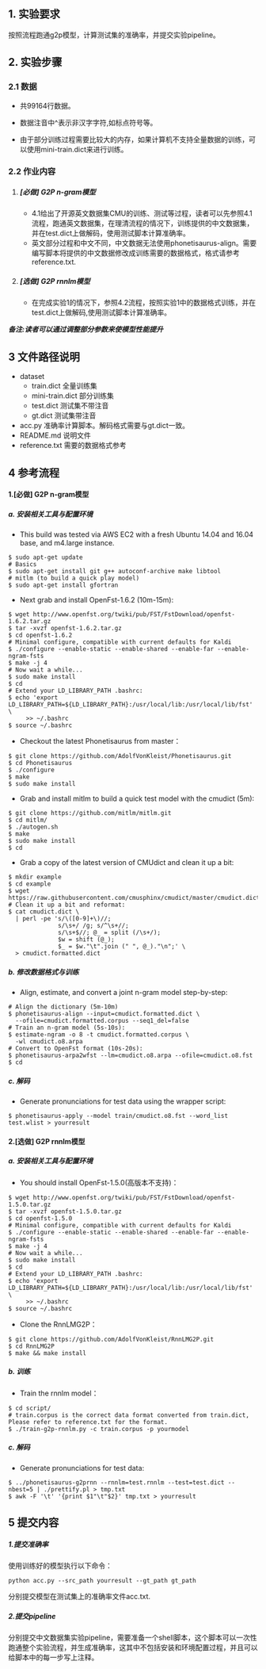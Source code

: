 ## 1. 实验要求

按照流程跑通g2p模型，计算测试集的准确率，并提交实验pipeline。

## 2. 实验步骤
### 2.1  数据

+ 共99164行数据。

+ 数据注音中^表示非汉字字符,如标点符号等。

+ 由于部分训练过程需要比较大的内存，如果计算机不支持全量数据的训练，可以使用mini-train.dict来进行训练。

### 2.2 作业内容

1. ##### [必做] G2P n-gram模型

    + 4.1给出了开源英文数据集CMU的训练、测试等过程，读者可以先参照4.1流程，跑通英文数据集，在理清流程的情况下，训练提供的中文数据集，并在test.dict上做解码，使用测试脚本计算准确率。
    + 英文部分过程和中文不同，中文数据无法使用phonetisaurus-align。需要编写脚本将提供的中文数据修改成训练需要的数据格式，格式请参考reference.txt.

2. ##### [选做] G2P rnnlm模型

    + 在完成实验1的情况下，参照4.2流程，按照实验1中的数据格式训练，并在test.dict上做解码,使用测试脚本计算准确率。

 

***备注:读者可以通过调整部分参数来使模型性能提升***

## 3 文件路径说明

+ dataset
  + train.dict 全量训练集
  + mini-train.dict 部分训练集
  + test.dict 测试集不带注音
  + gt.dict 测试集带注音
+ acc.py 准确率计算脚本。解码格式需要与gt.dict一致。
+ README.md 说明文件
+ reference.txt 需要的数据格式参考

## 4 参考流程

#### 1.[必做] G2P n-gram模型

##### a. 安装相关工具与配置环境

+ This build was tested via AWS EC2 with a fresh Ubuntu 14.04 and 16.04 base, and m4.large instance.

```shell
$ sudo apt-get update
# Basics
$ sudo apt-get install git g++ autoconf-archive make libtool
# mitlm (to build a quick play model)
$ sudo apt-get install gfortran
```

+ Next grab and install OpenFst-1.6.2 (10m-15m):

```shell
$ wget http://www.openfst.org/twiki/pub/FST/FstDownload/openfst-1.6.2.tar.gz
$ tar -xvzf openfst-1.6.2.tar.gz
$ cd openfst-1.6.2
# Minimal configure, compatible with current defaults for Kaldi
$ ./configure --enable-static --enable-shared --enable-far --enable-ngram-fsts
$ make -j 4
# Now wait a while...
$ sudo make install
$ cd
# Extend your LD_LIBRARY_PATH .bashrc:
$ echo 'export LD_LIBRARY_PATH=${LD_LIBRARY_PATH}:/usr/local/lib:/usr/local/lib/fst' \
     >> ~/.bashrc
$ source ~/.bashrc
```

+ Checkout the latest Phonetisaurus from master：

```shell
$ git clone https://github.com/AdolfVonKleist/Phonetisaurus.git
$ cd Phonetisaurus
$ ./configure
$ make
$ sudo make install
```

+ Grab and install mitlm to build a quick test model with the cmudict (5m): 

```shell
$ git clone https://github.com/mitlm/mitlm.git
$ cd mitlm/
$ ./autogen.sh
$ make
$ sudo make install
$ cd
```

+ Grab a copy of the latest version of CMUdict and clean it up a bit:

```shell
$ mkdir example
$ cd example
$ wget https://raw.githubusercontent.com/cmusphinx/cmudict/master/cmudict.dict
# Clean it up a bit and reformat:
$ cat cmudict.dict \
  | perl -pe 's/\([0-9]+\)//;
              s/\s+/ /g; s/^\s+//;
              s/\s+$//; @_ = split (/\s+/);
              $w = shift (@_);
              $_ = $w."\t".join (" ", @_)."\n";' \
  > cmudict.formatted.dict
```

##### b. 修改数据格式与训练

+ Align, estimate, and convert a joint n-gram model step-by-step:

```shell
# Align the dictionary (5m-10m)
$ phonetisaurus-align --input=cmudict.formatted.dict \
  --ofile=cmudict.formatted.corpus --seq1_del=false
# Train an n-gram model (5s-10s):
$ estimate-ngram -o 8 -t cmudict.formatted.corpus \
  -wl cmudict.o8.arpa
# Convert to OpenFst format (10s-20s):
$ phonetisaurus-arpa2wfst --lm=cmudict.o8.arpa --ofile=cmudict.o8.fst
$ cd
```

##### c. 解码

+ Generate pronunciations for test data using the wrapper script:

```shell
$ phonetisaurus-apply --model train/cmudict.o8.fst --word_list test.wlist > yourresult
```

#### 2.[选做] G2P rnnlm模型

##### a.  安装相关工具与配置环境

+ You should install OpenFst-1.5.0(高版本不支持)：

```shell
$ wget http://www.openfst.org/twiki/pub/FST/FstDownload/openfst-1.5.0.tar.gz
$ tar -xvzf openfst-1.5.0.tar.gz
$ cd openfst-1.5.0
# Minimal configure, compatible with current defaults for Kaldi
$ ./configure --enable-static --enable-shared --enable-far --enable-ngram-fsts
$ make -j 4
# Now wait a while...
$ sudo make install
$ cd
# Extend your LD_LIBRARY_PATH .bashrc:
$ echo 'export LD_LIBRARY_PATH=${LD_LIBRARY_PATH}:/usr/local/lib:/usr/local/lib/fst' \
     >> ~/.bashrc
$ source ~/.bashrc
```

+ Clone the RnnLMG2P：

```shell
$ git clone https://github.com/AdolfVonKleist/RnnLMG2P.git
$ cd RnnLMG2P
$ make && make install
```

##### b. 训练

+ Train the rnnlm model：

```shell
$ cd script/
# train.corpus is the correct data format converted from train.dict, Please refer to reference.txt for the format.
$ ./train-g2p-rnnlm.py -c train.corpus -p yourmodel
```

##### c. 解码

+ Generate pronunciations for test data:

```shell
$ ../phonetisaurus-g2prnn --rnnlm=test.rnnlm --test=test.dict --nbest=5 | ./prettify.pl > tmp.txt
$ awk -F '\t' '{print $1"\t"$2}' tmp.txt > yourresult
```



## 5 提交内容

##### 1.提交准确率

使用训练好的模型执行以下命令：

```shell
python acc.py --src_path yourresult --gt_path gt_path
```

分别提交模型在测试集上的准确率文件acc.txt.

##### 2.提交pipeline

分别提交中文数据集实验pipeline，需要准备一个shell脚本，这个脚本可以一次性跑通整个实验流程，并生成准确率，这其中不包括安装和环境配置过程，并且可以给脚本中的每一步写上注释。
